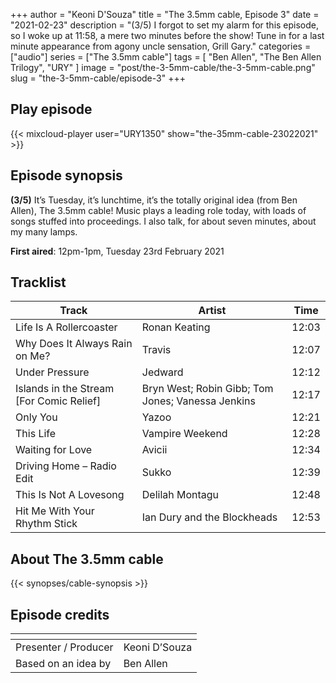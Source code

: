 +++
author = "Keoni D'Souza"
title = "The 3.5mm cable, Episode 3"
date = "2021-02-23"
description = "(3/5) I forgot to set my alarm for this episode, so I woke up at 11:58, a mere two minutes before the show! Tune in for a last minute appearance from agony uncle sensation, Grill Gary."
categories = ["audio"]
series = ["The 3.5mm cable"]
tags = [
    "Ben Allen",
    "The Ben Allen Trilogy",
    "URY"
]
image = "post/the-3-5mm-cable/the-3-5mm-cable.png"
slug = "the-3-5mm-cable/episode-3"
+++

## Play episode

{{< mixcloud-player user="URY1350" show="the-35mm-cable-23022021" >}}

## Episode synopsis

**(3/5)** It’s Tuesday, it’s lunchtime, it’s the totally original idea (from Ben Allen), The 3.5mm cable! Music plays a leading role today, with loads of songs stuffed into proceedings. I also talk, for about seven minutes, about my many lamps.

**First aired**: 12pm-1pm, Tuesday 23rd February 2021

## Tracklist

| Track | Artist | Time |
| --- | --- | --- |
| Life Is A Rollercoaster | Ronan Keating | 12:03 |
| Why Does It Always Rain on Me? | Travis | 12:07 |
| Under Pressure | Jedward | 12:12 |
| Islands in the Stream [For Comic Relief] | Bryn West; Robin Gibb; Tom Jones; Vanessa Jenkins | 12:17 |
| Only You | Yazoo | 12:21 |
| This Life | Vampire Weekend | 12:28 |
| Waiting for Love | Avicii | 12:34 |
| Driving Home – Radio Edit | Sukko | 12:39 |
| This Is Not A Lovesong | Delilah Montagu | 12:48 |
| Hit Me With Your Rhythm Stick | Ian Dury and the Blockheads | 12:53 |

## About The 3.5mm cable

{{< synopses/cable-synopsis >}}

## Episode credits

| []() | []() |
| --- | --- |
| Presenter / Producer | Keoni D’Souza |
| Based on an idea by | Ben Allen |